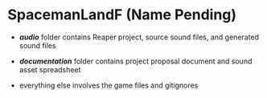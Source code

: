 # SpacemanLandF (Name Pending)
 
* ***audio*** folder contains Reaper project, source sound files, and generated sound files

* ***documentation*** folder contains project proposal document and sound asset spreadsheet

* everything else involves the game files and gitignores
